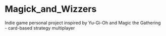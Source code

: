 # Magick_and_Wizzers
Indie game personal project inspired by Yu-Gi-Oh and Magic the Gathering - card-based strategy multiplayer

